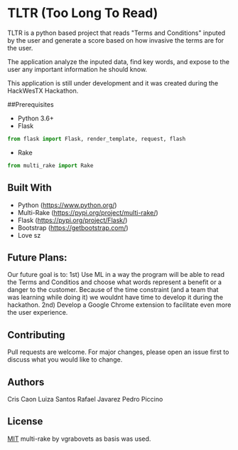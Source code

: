 # TLTR (Too Long To Read)
TLTR is a python based project that reads "Terms and Conditions" inputed by the user and generate a score based on how invasive the terms are for the user. 

The application analyze the inputed data, find key words, and expose to the user any important information he should know.

This application is still under development and it was created during the HackWesTX Hackathon. 


##Prerequisites
- Python 3.6+
- Flask

```python
from flask import Flask, render_template, request, flash
  ```
  
- Rake 
```python
from multi_rake import Rake
```

## Built With

- Python (https://www.python.org/)
- Multi-Rake (https://pypi.org/project/multi-rake/)
- Flask (https://pypi.org/project/Flask/)
- Bootstrap (https://getbootstrap.com/)
- Love sz 

## Future Plans:
Our future goal is to:
1st) Use ML in a way the program will be able to read the Terms and Conditios and choose what words represent a benefit or a danger to the customer. 
     Because of the time constraint (and a team that was learning while doing it) we wouldnt have time to develop it during the hackathon. 
2nd) Develop a Google Chrome extension to facilitate even more the user experience. 

## Contributing
Pull requests are welcome. For major changes, please open an issue first to discuss what you would like to change.

## Authors
Cris Caon 
Luiza Santos
Rafael Javarez
Pedro Piccino 

## License
[MIT](https://choosealicense.com/licenses/mit/)
multi-rake by vgrabovets as basis was used.
